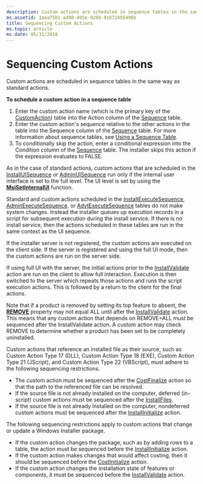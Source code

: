 ```yaml
---
description: Custom actions are scheduled in sequence tables in the same way as standard actions.
ms.assetid: 1aea75b1-a498-405e-9208-91672455496b
title: Sequencing Custom Actions
ms.topic: article
ms.date: 05/31/2018
---
```


# Sequencing Custom Actions

Custom actions are scheduled in sequence tables in the same way as standard actions.

**To schedule a custom action in a sequence table**

1.  Enter the custom action name (which is the primary key of the [CustomAction](customaction-table.md)) table into the Action column of the [Sequence](sequence-table-detailed-example.md) table.
2.  Enter the custom action's sequence relative to the other actions in the table into the Sequence column of the [Sequence](sequence-table-detailed-example.md) table. For more information about sequence tables, see [Using a Sequence Table](using-a-sequence-table.md).
3.  To conditionally skip the action, enter a conditional expression into the Condition column of the [Sequence](sequence-table-detailed-example.md) table. The installer skips this action if the expression evaluates to FALSE.

As in the case of standard actions, custom actions that are scheduled in the [InstallUISequence](installuisequence-table.md) or [AdminUISequence](adminuisequence-table.md) run only if the internal user interface is set to the full level. The UI level is set by using the [**MsiSetInternalUI**](/windows/desktop/api/Msi/nf-msi-msisetinternalui) function.

Standard and custom actions scheduled in the [InstallExecuteSequence](installexecutesequence-table.md), [AdminExecuteSequence](adminexecutesequence-table.md), or [AdvtExecuteSequence](advtexecutesequence-table.md) tables do not make system changes. Instead the installer queues up execution records in a script for subsequent execution during the install service. If there is no install service, then the actions scheduled in these tables are run in the same context as the UI sequence.

If the installer server is not registered, the custom actions are executed on the client side. If the server is registered and using the full UI mode, then the custom actions are run on the server side.

If using full UI with the server, the initial actions prior to the [InstallValidate](installvalidate-action.md) action are run on the client to allow full interaction. Execution is then switched to the server which repeats those actions and runs the script execution actions. This is followed by a return to the client for the final actions.

Note that if a product is removed by setting its top feature to absent, the [**REMOVE**](remove.md) property may not equal ALL until after the [InstallValidate](installvalidate-action.md) action. This means that any custom action that depends on REMOVE=ALL must be sequenced after the InstallValidate action. A custom action may check REMOVE to determine whether a product has been set to be completely uninstalled.

Custom actions that reference an installed file as their source, such as Custom Action Type 17 (DLL), Custom Action Type 18 (EXE), Custom Action Type 21 (JScript), and Custom Action Type 22 (VBScript), must adhere to the following sequencing restrictions.

-   The custom action must be sequenced after the [CostFinalize](costfinalize-action.md) action so that the path to the referenced file can be resolved.
-   If the source file is not already installed on the computer, deferred (in-script) custom actions must be sequenced after the [InstallFiles](installfiles-action.md).
-   If the source file is not already installed on the computer, nondeferred custom actions must be sequenced after the [InstallInitialize](installinitialize-action.md) action.

The following sequencing restrictions apply to custom actions that change or update a Windows Installer package.

-   If the custom action changes the package, such as by adding rows to a table, the action must be sequenced before the [InstallInitialize](installinitialize-action.md) action.
-   If the custom action makes changes that would affect costing, then it should be sequenced before the [CostInitialize](costfinalize-action.md) action.
-   If the custom action changes the installation state of features or components, it must be sequenced before the [InstallValidate](installvalidate-action.md) action.

 

 



